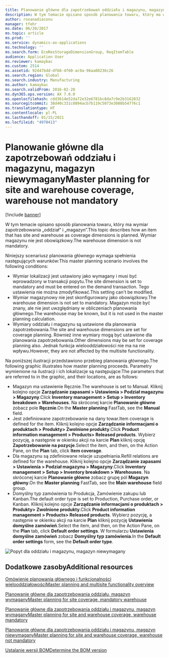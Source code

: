 ```yaml
---
title: Planowanie główne dla zapotrzebowań oddziału i magazynu, magazyn niewymagany
description: W tym temacie opisano sposób planowania towaru, który ma wymiar zapotrzebowania „oddział” i „magazyn”. Wymiar magazynu nie jest obowiązkowy.
author: roxanadiaconu
manager: tfehr
ms.date: 06/20/2017
ms.topic: article
ms.prod: ''
ms.service: dynamics-ax-applications
ms.technology: ''
ms.search.form: EcoResStorageDimensionGroup, ReqItemTable
audience: Application User
ms.reviewer: kamaybac
ms.custom: 2514
ms.assetid: 92d47bdd-df68-4f60-ac9a-96aa08236c26
ms.search.region: Global
ms.search.industry: Manufacturing
ms.author: kamaybac
ms.search.validFrom: 2016-02-28
ms.dyn365.ops.version: AX 7.0.0
ms.openlocfilehash: cdd3614e52da72e32e6781bc8da7c9e2b3162832
ms.sourcegitcommit: 38d40c331c8894acb7b119c5073e3088b54776c1
ms.translationtype: HT
ms.contentlocale: pl-PL
ms.lasthandoff: 01/15/2021
ms.locfileid: "4970413"
---
```

# <a name="master-planning-for-site-and-warehouse-coverage-warehouse-not-mandatory"></a><span data-ttu-id="e156c-104">Planowanie główne dla zapotrzebowań oddziału i magazynu, magazyn niewymagany</span><span class="sxs-lookup"><span data-stu-id="e156c-104">Master planning for site and warehouse coverage, warehouse not mandatory</span></span>

[!include [banner](../includes/banner.md)]

<span data-ttu-id="e156c-105">W tym temacie opisano sposób planowania towaru, który ma wymiar zapotrzebowania „oddział” i „magazyn”.</span><span class="sxs-lookup"><span data-stu-id="e156c-105">This topic describes how an item that has site and warehouse as coverage dimensions is planned.</span></span> <span data-ttu-id="e156c-106">Wymiar magazynu nie jest obowiązkowy.</span><span class="sxs-lookup"><span data-stu-id="e156c-106">The warehouse dimension is not mandatory.</span></span>

<span data-ttu-id="e156c-107">Niniejszy scenariusz planowania głównego wymaga spełnienia następujących warunków:</span><span class="sxs-lookup"><span data-stu-id="e156c-107">This master planning scenario involves the following conditions:</span></span>

-   <span data-ttu-id="e156c-108">Wymiar lokalizacji jest ustawiony jako wymagany i musi być wprowadzony w transakcji popytu.</span><span class="sxs-lookup"><span data-stu-id="e156c-108">The site dimension is set to mandatory and must be entered on the demand transaction.</span></span> <span data-ttu-id="e156c-109">Tego ustawienia nie można zmodyfikować.</span><span class="sxs-lookup"><span data-stu-id="e156c-109">This setting can't be modified.</span></span>
-   <span data-ttu-id="e156c-110">Wymiar magazynowy nie jest skonfigurowany jako obowiązkowy.</span><span class="sxs-lookup"><span data-stu-id="e156c-110">The warehouse dimension is not set to mandatory.</span></span> <span data-ttu-id="e156c-111">Magazyn może być znany, ale nie jest uwzględniany w obliczeniach planowania głównego.</span><span class="sxs-lookup"><span data-stu-id="e156c-111">The warehouse may be known, but it is not used in the master planning calculation.</span></span>
-   <span data-ttu-id="e156c-112">Wymiary oddziału i magazynu są ustawione dla planowania zapotrzebowania.</span><span class="sxs-lookup"><span data-stu-id="e156c-112">The site and warehouse dimensions are set for coverage planning.</span></span> <span data-ttu-id="e156c-113">Również inne wymiary mogą być ustawione dla planowania zapotrzebowania.</span><span class="sxs-lookup"><span data-stu-id="e156c-113">Other dimensions may be set for coverage planning also.</span></span> <span data-ttu-id="e156c-114">Jednak funkcja wielooddziałowości nie ma na nie wpływu.</span><span class="sxs-lookup"><span data-stu-id="e156c-114">However, they are not affected by the multisite functionality.</span></span>

<span data-ttu-id="e156c-115">Na poniższej ilustracji przedstawiono przebieg planowania głównego.</span><span class="sxs-lookup"><span data-stu-id="e156c-115">The following graphic illustrates how master planning proceeds.</span></span> <span data-ttu-id="e156c-116">Parametry wymienione na ilustracji i ich lokalizacje są następujące:</span><span class="sxs-lookup"><span data-stu-id="e156c-116">The parameters that are referred to in the graphic, and their locations, are as follows:</span></span>
-   <span data-ttu-id="e156c-117">Magazyn ma ustawienie Ręcznie.</span><span class="sxs-lookup"><span data-stu-id="e156c-117">The warehouse is set to Manual.</span></span> <span data-ttu-id="e156c-118">Kliknij kolejno opcje **Zarządzanie zapasami &gt; Ustawienia &gt; Podział magazynu &gt; Magazyny**.</span><span class="sxs-lookup"><span data-stu-id="e156c-118">Click **Inventory management &gt; Setup &gt; Inventory breakdown &gt; Warehouses**.</span></span> <span data-ttu-id="e156c-119">Na skróconej karcie **Planowanie główne** zobacz pole **Ręcznie**.</span><span class="sxs-lookup"><span data-stu-id="e156c-119">On the **Master planning** FastTab, see the **Manual** field.</span></span>
-   <span data-ttu-id="e156c-120">Jest zdefiniowane zapotrzebowanie na dany towar.</span><span class="sxs-lookup"><span data-stu-id="e156c-120">Item coverage is defined for the item.</span></span> <span data-ttu-id="e156c-121">Kliknij kolejno opcje **Zarządzanie informacjami o produktach &gt; Produkty&gt; Zwolnione produkty**.</span><span class="sxs-lookup"><span data-stu-id="e156c-121">Click **Product information management &gt; Products&gt; Released products**.</span></span> <span data-ttu-id="e156c-122">Wybierz pozycję, a następnie w okienku akcji na karcie **Plan** kliknij opcję **Zapotrzebowanie na pozycje**.</span><span class="sxs-lookup"><span data-stu-id="e156c-122">Select the item, and then, on the Action Pane, on the **Plan** tab, click **Item coverage**.</span></span>
-   <span data-ttu-id="e156c-123">Dla magazynu są zdefiniowane relacje uzupełniania.</span><span class="sxs-lookup"><span data-stu-id="e156c-123">Refill relations are defined for the warehouse.</span></span> <span data-ttu-id="e156c-124">Kliknij kolejno opcje **Zarządzanie zapasami &gt; Ustawienia &gt; Podział magazynu &gt; Magazyny**.</span><span class="sxs-lookup"><span data-stu-id="e156c-124">Click **Inventory management &gt; Setup &gt; Inventory breakdown &gt; Warehouses**.</span></span> <span data-ttu-id="e156c-125">Na skróconej karcie **Planowanie główne** zobacz grupę pól **Magazyn główny**.</span><span class="sxs-lookup"><span data-stu-id="e156c-125">On the **Master planning** FastTab, see the **Main warehouse** field group.</span></span>
-   <span data-ttu-id="e156c-126">Domyślny typ zamówienia to Produkcja, Zamówienie zakupu lub Kanban.</span><span class="sxs-lookup"><span data-stu-id="e156c-126">The default order type is set to Production, Purchase order, or Kanban.</span></span> <span data-ttu-id="e156c-127">Kliknij kolejno opcje **Zarządzanie informacjami o produktach &gt; Produkty&gt; Zwolnione produkty**.</span><span class="sxs-lookup"><span data-stu-id="e156c-127">Click **Product information management &gt; Products&gt; Released products**.</span></span> <span data-ttu-id="e156c-128">Wybierz pozycję, a następnie w okienku akcji na karcie **Plan** kliknij pozycję **Ustawienia domyślne zamówień**.</span><span class="sxs-lookup"><span data-stu-id="e156c-128">Select the item, and then, on the Action Pane, on the **Plan** tab, click **Default order settings**.</span></span> <span data-ttu-id="e156c-129">W formularzu **Ustawienia domyślne zamówień** zobacz **Domyślny typ zamówienia**.</span><span class="sxs-lookup"><span data-stu-id="e156c-129">In the **Default order settings** form, see the **Default order type**.</span></span>

![Popyt dla oddziału i magazynu, magazyn niewymagany](./media/multisitedemandexplosionscenarioforsiteandwarehousecoveragewarehousenotmandatory.jpg)



<a name="additional-resources"></a><span data-ttu-id="e156c-131">Dodatkowe zasoby</span><span class="sxs-lookup"><span data-stu-id="e156c-131">Additional resources</span></span>
--------

[<span data-ttu-id="e156c-132">Omówienie planowania głównego i funkcjonalności wielooddziałowości</span><span class="sxs-lookup"><span data-stu-id="e156c-132">Master planning and multisite functionality overview</span></span>](master-plan-multisite-functionality.md)

[<span data-ttu-id="e156c-133">Planowanie główne dla zapotrzebowania oddziału, magazyn wymagany</span><span class="sxs-lookup"><span data-stu-id="e156c-133">Master planning for site coverage, mandatory warehouse</span></span>](master-plan-site-warehouse-coverage-warehouse-mandatory.md)

[<span data-ttu-id="e156c-134">Planowanie główne dla zapotrzebowania oddziału i magazynu, magazyn wymagany</span><span class="sxs-lookup"><span data-stu-id="e156c-134">Master planning for site and warehouse coverage, warehouse mandatory</span></span>](master-plan-site-coverage-warehouse-mandatory.md)

[<span data-ttu-id="e156c-135">Planowanie główne dla zapotrzebowania oddziału i magazynu, magazyn niewymagany</span><span class="sxs-lookup"><span data-stu-id="e156c-135">Master planning for site and warehouse coverage, warehouse not mandatory</span></span>](master-plan-site-coverage-warehouse-not-mandatory.md)

[<span data-ttu-id="e156c-136">Ustalanie wersji BOM</span><span class="sxs-lookup"><span data-stu-id="e156c-136">Determine the BOM version</span></span>](master-plan-bom-version-determined.md)



